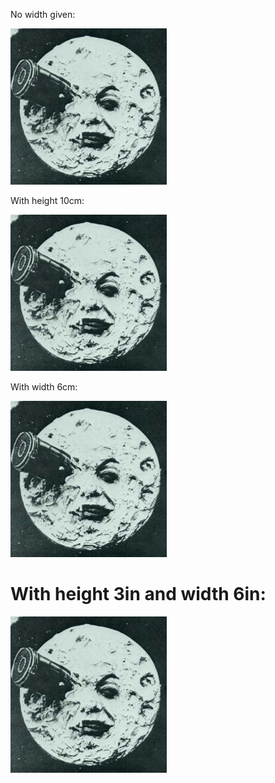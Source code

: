No width given:

![testimg](./media/rId20.jpg)

With height 10cm:

![2testimg](./media/rId20.jpg)

With width 6cm:

![3testimg](./media/rId20.jpg)

# With height 3in and width 6in:

![4testimg](./media/rId20.jpg)
